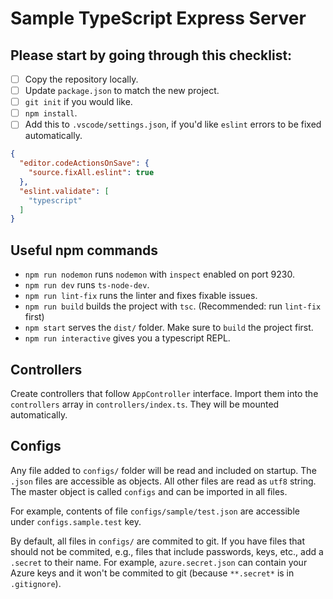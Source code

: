 # Sample TypeScript Express Server

## Please start by going through this checklist:
- [ ] Copy the repository locally.
- [ ] Update `package.json` to match the new project.
- [ ] `git init` if you would like.
- [ ] `npm install`.
- [ ] Add this to `.vscode/settings.json`, if you'd like `eslint` errors to be fixed automatically.
```json
{
  "editor.codeActionsOnSave": {
    "source.fixAll.eslint": true
  },
  "eslint.validate": [
    "typescript"
  ]
}
```

## Useful npm commands
- `npm run nodemon` runs `nodemon` with `inspect` enabled on port 9230.
- `npm run dev` runs `ts-node-dev`.
- `npm run lint-fix` runs the linter and fixes fixable issues.
- `npm run build` builds the project with `tsc`. (Recommended: run `lint-fix` first)
- `npm start` serves the `dist/` folder. Make sure to `build` the project first.
- `npm run interactive` gives you a typescript REPL.

## Controllers
Create controllers that follow `AppController` interface. Import them into the `controllers` array in `controllers/index.ts`. They will be mounted automatically.

## Configs
Any file added to `configs/` folder will be read and included on startup. 
The `.json` files are accessible as objects. All other files are read as `utf8` string. The master object is called `configs` and can be imported in all files.

For example, contents of file `configs/sample/test.json` are accessible under `configs.sample.test` key.

By default, all files in `configs/` are commited to git. If you have files that should not be commited, e.g., files that include passwords, keys, etc., add a `.secret` to their name. For example, `azure.secret.json` can contain your Azure keys and it won't be commited to git (because `**.secret*` is in `.gitignore`).